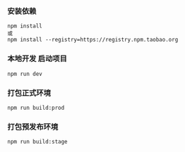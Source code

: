 ### 安装依赖
```
npm install
或
npm install --registry=https://registry.npm.taobao.org
```

### 本地开发 启动项目
```
npm run dev
```

### 打包正式环境
```
npm run build:prod
```

### 打包预发布环境
```
npm run build:stage
```